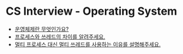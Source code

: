 # CS Interview - Operating System

- [운영체제란 무엇인가요?](https://github.com/cow-coding/Keep-going-tech-interview/blob/main/Computer%20Science/Operating%20System/1.%20What%20is%20OS.md)
- [프로세스와 쓰레드의 차이를 알려주세요.](https://github.com/cow-coding/Keep-going-tech-interview/blob/main/Computer%20Science/Operating%20System/2.%20Process%20VS%20Thread.md)
- [멀티 프로세스 대신 멀티 쓰레드를 사용하는 이유를 설명해주세요.](https://github.com/cow-coding/Keep-going-tech-interview/blob/main/Computer%20Science/Operating%20System/3.%20Multi%20thread.md)
